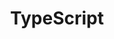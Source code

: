 ---
title: TypeScript
icon: /assets/svg/ts.svg
breadcrumb: false
article: false
index: false
editLink: false
footer: false
dir:order: 99
order: 99
---